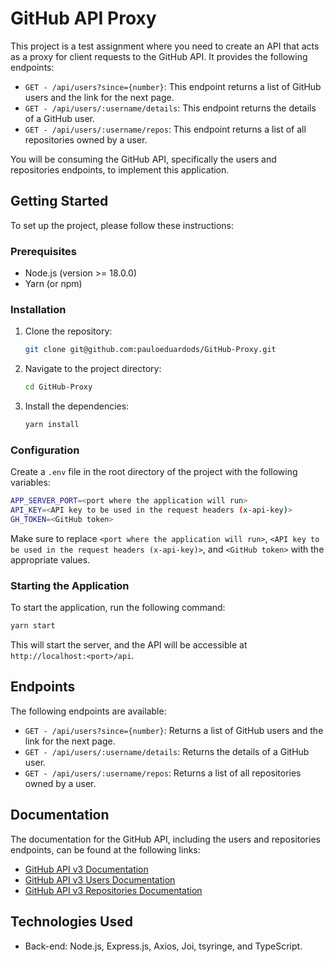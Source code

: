 # GitHub API Proxy

This project is a test assignment where you need to create an API that acts as a proxy for client requests to the GitHub API. It provides the following endpoints:

- `GET - /api/users?since={number}`: This endpoint returns a list of GitHub users and the link for the next page.
- `GET - /api/users/:username/details`: This endpoint returns the details of a GitHub user.
- `GET - /api/users/:username/repos`: This endpoint returns a list of all repositories owned by a user.

You will be consuming the GitHub API, specifically the users and repositories endpoints, to implement this application.

## Getting Started

To set up the project, please follow these instructions:

### Prerequisites

- Node.js (version >= 18.0.0)
- Yarn (or npm)

### Installation

1. Clone the repository:

   ```bash
   git clone git@github.com:pauloeduardods/GitHub-Proxy.git
   ```

2. Navigate to the project directory:

   ```bash
   cd GitHub-Proxy
   ```

3. Install the dependencies:

   ```bash
   yarn install
   ```

### Configuration

Create a `.env` file in the root directory of the project with the following variables:

```bash
APP_SERVER_PORT=<port where the application will run>
API_KEY=<API key to be used in the request headers (x-api-key)>
GH_TOKEN=<GitHub token>
```

Make sure to replace `<port where the application will run>`, `<API key to be used in the request headers (x-api-key)>`, and `<GitHub token>` with the appropriate values.

### Starting the Application

To start the application, run the following command:

```bash
yarn start
```

This will start the server, and the API will be accessible at `http://localhost:<port>/api`.

## Endpoints

The following endpoints are available:

- `GET - /api/users?since={number}`: Returns a list of GitHub users and the link for the next page.
- `GET - /api/users/:username/details`: Returns the details of a GitHub user.
- `GET - /api/users/:username/repos`: Returns a list of all repositories owned by a user.

## Documentation

The documentation for the GitHub API, including the users and repositories endpoints, can be found at the following links:

- [GitHub API v3 Documentation](https://developer.github.com/v3)
- [GitHub API v3 Users Documentation](https://developer.github.com/v3/users)
- [GitHub API v3 Repositories Documentation](https://developer.github.com/v3/repos)

## Technologies Used

- Back-end: Node.js, Express.js, Axios, Joi, tsyringe, and TypeScript.
